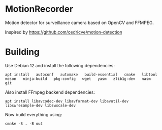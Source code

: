 # MotionRecorder
Motion detector for surveillance camera based on OpenCV and FFMPEG.

Inspired by https://github.com/cedricve/motion-detection

# Building

Use Debian 12 and install the following dependencies:

`apt install   autoconf   automake   build-essential   cmake   libtool   meson   ninja-build   pkg-config   wget   yasm   zlib1g-dev   nasm   git`

Also install FFmpeg backend dependencies:

`apt install libavcodec-dev libavformat-dev libavutil-dev libswresample-dev libswscale-dev`

Now build everything using:

`cmake -S . -B out`
